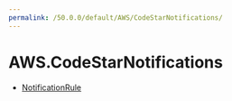 ```yaml
---
permalink: /50.0.0/default/AWS/CodeStarNotifications/
---
```


# AWS.CodeStarNotifications



* [NotificationRule](NotificationRule.md)